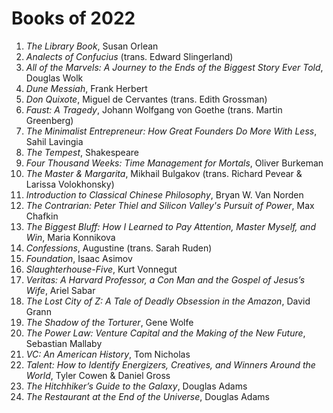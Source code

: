 # Books of 2022

1. *The Library Book*, Susan Orlean
2. *Analects of Confucius* (trans. Edward Slingerland)
3. *All of the Marvels: A Journey to the Ends of the Biggest Story Ever Told*, Douglas Wolk
4. *Dune Messiah*, Frank Herbert
5. *Don Quixote*, Miguel de Cervantes (trans. Edith Grossman)
6. *Faust: A Tragedy*, Johann Wolfgang von Goethe (trans. Martin Greenberg)
7. *The Minimalist Entrepreneur: How Great Founders Do More With Less*, Sahil Lavingia
8. *The Tempest*, Shakespeare
9. *Four Thousand Weeks: Time Management for Mortals*, Oliver Burkeman
10. *The Master & Margarita*, Mikhail Bulgakov (trans. Richard Pevear & Larissa Volokhonsky)
11. *Introduction to Classical Chinese Philosophy*, Bryan W. Van Norden
12. *The Contrarian: Peter Thiel and Silicon Valley's Pursuit of Power*, Max Chafkin
13. *The Biggest Bluff: How I Learned to Pay Attention, Master Myself, and Win*, Maria Konnikova
14. *Confessions*, Augustine (trans. Sarah Ruden)
15. *Foundation*, Isaac Asimov
16. *Slaughterhouse-Five*, Kurt Vonnegut
17. *Veritas: A Harvard Professor, a Con Man and the Gospel of Jesus’s Wife*, Ariel Sabar
18. *The Lost City of Z: A Tale of Deadly Obsession in the Amazon*, David Grann
19. *The Shadow of the Torturer*, Gene Wolfe
20. *The Power Law: Venture Capital and the Making of the New Future*, Sebastian Mallaby
21. *VC: An American History*, Tom Nicholas
22. *Talent: How to Identify Energizers, Creatives, and Winners Around the World*, Tyler Cowen & Daniel Gross
23. *The Hitchhiker’s Guide to the Galaxy*, Douglas Adams
24. *The Restaurant at the End of the Universe*, Douglas Adams